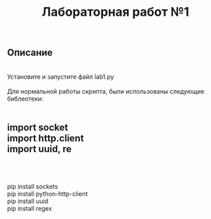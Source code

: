 <a> <h1 align="center"> Лабораторная работ №1 </h1></a>
<br>
<a> <h2 align="left"> Описание </h2></a>
<br>
Установите и запустите файл lab1.py
<br>
<br>
Для нормальной работы скрипта, были использованы следующие библеотеки:
<br>
<br>
<body>
<h2>
import  socket </br> 
import http.client<br>
import uuid, re<br>
</h2></body>
<br>
<br>
<body>

pip install sockets</br>
pip install python-http-client</br>
pip install uuid</br>
pip install regex </br> 

</body>

